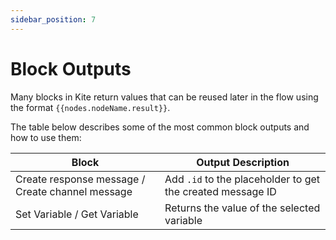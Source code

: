 ```yaml
---
sidebar_position: 7
---
```


# Block Outputs

Many blocks in Kite return values that can be reused later in the flow using the format `{{nodes.nodeName.result}}`.

The table below describes some of the most common block outputs and how to use them:

| Block                                           | Output Description                                                      |
|------------------------------------------------|-------------------------------------------------------------------------|
| Create response message / Create channel message | Add `.id` to the placeholder to get the created message ID            |
| Set Variable / Get Variable                     | Returns the value of the selected variable                              |
